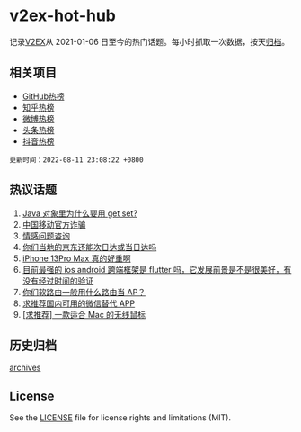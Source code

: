 # v2ex-hot-hub

 记录[V2EX](https://www.v2ex.com/)从 2021-01-06 日至今的热门话题。每小时抓取一次数据，按天[归档](archives)。
 
 ## 相关项目

- [GitHub热榜](https://github.com/lonnyzhang423/github-hot-hub)
- [知乎热榜](https://github.com/lonnyzhang423/zhihu-hot-hub)
- [微博热榜](https://github.com/lonnyzhang423/weibo-hot-hub)
- [头条热榜](https://github.com/lonnyzhang423/toutiao-hot-hub)
- [抖音热榜](https://github.com/lonnyzhang423/douyin-hot-hub)


 `更新时间：2022-08-11 23:08:22 +0800`

## 热议话题

1. [Java 对象里为什么要用 get set?](https://www.v2ex.com/t/872064)
1. [中国移动官方诈骗](https://www.v2ex.com/t/872095)
1. [情感问题咨询](https://www.v2ex.com/t/872100)
1. [你们当地的京东还能次日达或当日达吗](https://www.v2ex.com/t/872126)
1. [iPhone 13Pro Max 真的好重啊](https://www.v2ex.com/t/872123)
1. [目前最强的 ios android 跨端框架是 flutter 吗，它发展前景是不是很美好，有没有经过时间的验证](https://www.v2ex.com/t/872077)
1. [你们软路由一般用什么路由当 AP？](https://www.v2ex.com/t/872108)
1. [求推荐国内可用的微信替代 APP](https://www.v2ex.com/t/872202)
1. [[求推荐] 一款适合 Mac 的无线鼠标](https://www.v2ex.com/t/872142)

## 历史归档

[archives](archives)

## License

See the [LICENSE](LICENSE) file for license rights and limitations (MIT).
